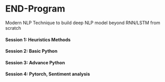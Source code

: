 # END-Program
Modern NLP Technique to build deep NLP model beyond RNN/LSTM from scratch

#### Session 1: Heuristics Methods<br>
#### Session 2: Basic Python<br>
#### Session 3: Advance Python<br>
#### Session 4: Pytorch, Sentiment analysis<br>
